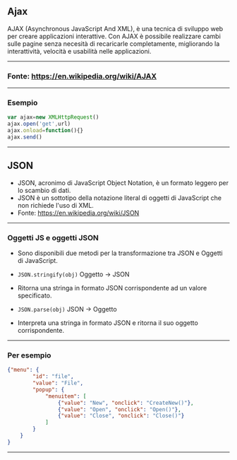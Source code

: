 ## Ajax

AJAX (Asynchronous JavaScript And XML), è una tecnica di sviluppo web per creare applicazioni interattive. Con AJAX è possibile realizzare cambi sulle pagine senza necesità di recaricarle completamente, migliorando la interattività, velocità e usabilità nelle applicazioni. 

---

### Fonte: https://en.wikipedia.org/wiki/AJAX 

---

### Esempio

```javascript
var ajax=new XMLHttpRequest()
ajax.open('get',url)
ajax.onload=function(){}
ajax.send()
```

---

## JSON

* JSON, acronimo di JavaScript Object Notation, è un formato leggero per lo scambio di dati.
* JSON è un sottotipo della notazione literal di oggetti di JavaScript che non richiede l'uso di XML.
* Fonte: https://en.wikipedia.org/wiki/JSON 

---

### Oggetti JS e oggetti JSON

* Sono disponibili due metodi per la transformazione tra JSON e Oggetti di JavaScript.

* `JSON.stringify(obj)` Oggetto -> JSON
* Ritorna una stringa in formato JSON corrispondente ad un valore specificato.

* `JSON.parse(obj)` JSON -> Oggetto
* Interpreta una stringa in formato JSON e ritorna il suo oggetto corrispondente.

---

### Per esempio

```json
{"menu": {
        "id": "file",
        "value": "File",
        "popup": {
            "menuitem": [
                {"value": "New", "onclick": "CreateNew()"},
                {"value": "Open", "onclick": "Open()"},
                {"value": "Close", "onclick": "Close()"}
            ]
        }
    }
}
```

---